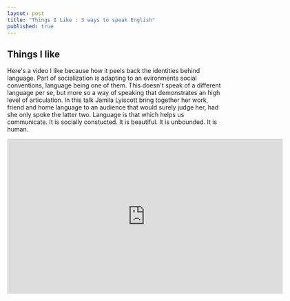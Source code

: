 ```yaml
---
layout: post
title: "Things I Like : 3 ways to speak English"
published: true
---
```


## Things I like

Here's a video I like because how it peels back the identities behind language. Part of socialization is adapting to an evironments social conventions, language being one of them. This doesn't speak of a different language per se, but more so a way of speaking that demonstrates an high level of articulation. In this talk Jamila Lyiscott bring together her work, friend and home language to an audience that would surely judge her, had she only spoke the latter two. Language is that which helps us communicate. It is socially constucted. It is beautiful. It is unbounded. It is human.

<iframe src="https://embed-ssl.ted.com/talks/jamila_lyiscott_3_ways_to_speak_english.html" width="640" height="360" frameborder="0" scrolling="no" webkitAllowFullScreen mozallowfullscreen allowFullScreen></iframe>

